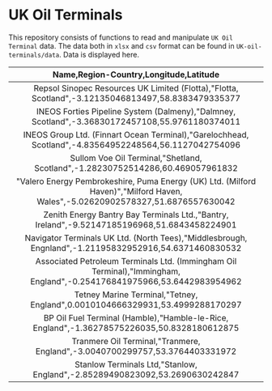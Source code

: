 # UK Oil Terminals

This repository consists of functions to read and manipulate `UK Oil Terminal` data. The data both in `xlsx` and `csv` format can be found in `UK-oil-terminals/data`. Data is displayed here.

| **Name,Region-Country,Longitude,Latitude**                                                                                                        |
|:------------------------------------------------------------------------------------------------------------------------------:|
| Repsol Sinopec Resources UK Limited (Flotta),"Flotta, Scotland",-3.12135046813497,58.8383479335377                             |
| INEOS Forties Pipeline System (Dalmeny),"Dalmney, Scotland",-3.36830172457108,55.9761180374011                                 |
| INEOS Group Ltd. (Finnart Ocean Terminal),"Garelochhead, Scotland",-4.83564952248564,56.1127042754096                          |
| Sullom Voe Oil Terminal,"Shetland, Scotland",-1.28230752514286,60.469057961832                                                 |
| "Valero Energy Pembrokeshire, Puma Energy (UK) Ltd. (Milford Haven)","Milford Haven, Wales",-5.02620902578327,51.6876557630042 |
| Zenith Energy Bantry Bay Terminals Ltd.,"Bantry, Ireland",-9.52147185196968,51.6843458224901                                   |
| Navigator Terminals UK Ltd. (North Tees),"Middlesbrough, Engnland",-1.21195832952916,54.6371460830532                          |
| Associated Petroleum Terminals Ltd. (Immingham Oil Terminal),"Immingham, England",-0.254176841975966,53.6442983954962          |
| Tetney Marine Terminal,"Tetney, England",0.0010104666329931,53.4999288170297                                                   |
| BP Oil Fuel Terminal (Hamble),"Hamble-le-Rice, England",-1.36278575226035,50.8328180612875                                     |
| Tranmere Oil Terminal,"Tranmere, England",-3.0040700299757,53.3764403331972                                                    |
| Stanlow Terminals Ltd,"Stanlow, England",-2.85289490823092,53.2690630242847  